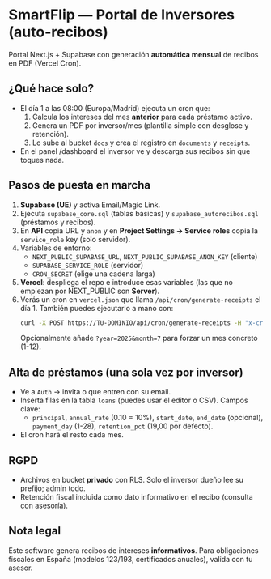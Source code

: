 
# SmartFlip — Portal de Inversores (auto-recibos)

Portal Next.js + Supabase con generación **automática mensual** de recibos en PDF (Vercel Cron).

## ¿Qué hace solo?
- El día 1 a las 08:00 (Europa/Madrid) ejecuta un cron que:
  1) Calcula los intereses del mes **anterior** para cada préstamo activo.
  2) Genera un PDF por inversor/mes (plantilla simple con desglose y retención).
  3) Lo sube al bucket `docs` y crea el registro en `documents` y `receipts`.
- En el panel /dashboard el inversor ve y descarga sus recibos sin que toques nada.

## Pasos de puesta en marcha
1. **Supabase (UE)** y activa Email/Magic Link.
2. Ejecuta `supabase_core.sql` (tablas básicas) y `supabase_autorecibos.sql` (préstamos y recibos).
3. En **API** copia URL y `anon` y en **Project Settings → Service roles** copia la `service_role` key (solo servidor).
4. Variables de entorno:
   - `NEXT_PUBLIC_SUPABASE_URL`, `NEXT_PUBLIC_SUPABASE_ANON_KEY` (cliente)
   - `SUPABASE_SERVICE_ROLE` (servidor)
   - `CRON_SECRET` (elige una cadena larga)
5. **Vercel**: despliega el repo e introduce esas variables (las que no empiezan por NEXT_PUBLIC son **Server**).
6. Verás un cron en `vercel.json` que llama `/api/cron/generate-receipts` el día 1. También puedes ejecutarlo a mano con:
   ```bash
   curl -X POST https://TU-DOMINIO/api/cron/generate-receipts -H "x-cron-secret: TU_SECRETO"
   ```
   Opcionalmente añade `?year=2025&month=7` para forzar un mes concreto (1-12).

## Alta de préstamos (una sola vez por inversor)
- Ve a `Auth` → invita o que entren con su email.
- Inserta filas en la tabla `loans` (puedes usar el editor o CSV). Campos clave:
  - `principal`, `annual_rate` (0.10 = 10%), `start_date`, `end_date` (opcional), `payment_day` (1-28), `retention_pct` (19,00 por defecto).
- El cron hará el resto cada mes.

## RGPD
- Archivos en bucket **privado** con RLS. Solo el inversor dueño lee su prefijo; admin todo.
- Retención fiscal incluida como dato informativo en el recibo (consulta con asesoría).

## Nota legal
Este software genera recibos de intereses **informativos**. Para obligaciones fiscales en España (modelos 123/193, certificados anuales), valida con tu asesor.
